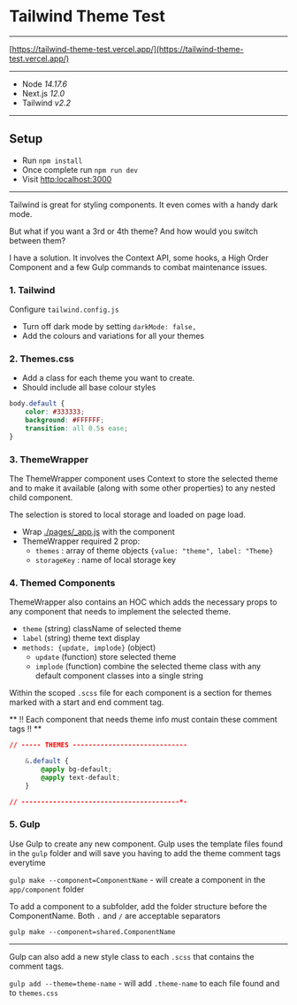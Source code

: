 # Tailwind Theme Test

---

[https://tailwind-theme-test.vercel.app/](https://tailwind-theme-test.vercel.app/)

---

- Node *14.17.6*
- Next.js *12.0*
- Tailwind *v2.2*

---

## Setup

- Run `npm install`
- Once complete run `npm run dev`
- Visit [http:localhost:3000](http:localhost:3000)

---


Tailwind is great for styling components. It even comes with a handy dark mode.

But what if you want a 3rd or 4th theme? And how would you switch between them?

I have a solution. It involves the Context API, some hooks, a High Order Component and a few Gulp commands
to combat maintenance issues.

### 1. Tailwind

Configure `tailwind.config.js`

- Turn off dark mode by setting `darkMode: false,`
- Add the colours and variations for all your themes

### 2. Themes.css

- Add a class for each theme you want to create.
- Should include all base colour styles

```css
body.default {
    color: #333333;
    background: #FFFFFF;
    transition: all 0.5s ease;
}
```

### 3. ThemeWrapper

The ThemeWrapper component uses Context to store the selected theme 
and to make it available (along with some other properties) to any nested child component.

The selection is stored to local storage and loaded on page load.

- Wrap [./pages/_app.js](_app.js) with the component
- ThemeWrapper required 2 prop:
  - `themes` : array of theme objects `{value: "theme", label: "Theme}`
  - `storageKey` : name of local storage key

### 4. Themed Components

ThemeWrapper also contains an HOC which adds the necessary props to any component that needs to implement the selected theme.

 - `theme` (string) className of selected theme
 - `label` (string) theme text display
 - `methods: {update, implode}` (object)
   - `update` (function) store selected theme
   - `implode` (function) combine the selected theme class with any default component classes into a single string

Within the scoped `.scss` file for each component is a section for themes marked with a start and end comment tag.

** !! Each component that needs theme info must contain these comment tags !! **

```css
// ----- THEMES -----------------------------

    &.default {
        @apply bg-default;
        @apply text-default;
    }

// ----------------------------------------*-
```

### 5. Gulp

Use Gulp to create any new component. Gulp uses the template files found in the `gulp` folder and will save you having to add the theme comment tags everytime

`gulp make --component=ComponentName` - will create a component in the `app/component` folder

To add a component to a subfolder, add the folder structure before the ComponentName. Both `.` and `/` are acceptable separators

`gulp make --component=shared.ComponentName`

---

Gulp can also add a new style class to each `.scss` that contains the comment tags.

`gulp add --theme=theme-name` - will add `.theme-name` to each file found and to `themes.css`


